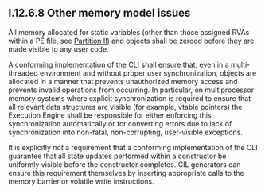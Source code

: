 ## I.12.6.8 Other memory model issues

All memory allocated for static variables (other than those assigned RVAs within a PE file, see [Partition II](ii.22-metadata-logical-format-tables.md)) and objects shall be zeroed before they are made visible to any user code.

A conforming implementation of the CLI shall ensure that, even in a multi-threaded environment and without proper user synchronization, objects are allocated in a manner that prevents unauthorized memory access and prevents invalid operations from occurring.  In particular, on multiprocessor memory systems where explicit synchronization is required to ensure that all relevant data structures are visible (for example, vtable pointers) the Execution Engine shall be responsible for either enforcing this synchronization automatically or for converting errors due to lack of synchronization into non-fatal, non-corrupting, user-visible exceptions.

It is explicitly *not* a requirement that a conforming implementation of the CLI guarantee that all state updates performed within a constructor be uniformly visible before the constructor completes. CIL generators can ensure this requirement themselves by inserting appropriate calls to the memory barrier or volatile write instructions.
